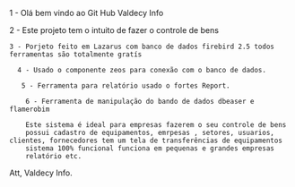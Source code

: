  1 - Olá bem vindo ao Git Hub Valdecy Info

  2 - Este projeto tem o intuito de fazer o controle de bens 

    3 - Porjeto feito em Lazarus com banco de dados firebird 2.5 todos ferramentas são totalmente gratís
     
      4 - Usado o componente zeos para conexão com o banco de dados.

       5 - Ferramenta para relatório usado o fortes Report.

        6 - Ferramenta de manipulação do bando de dados dbeaser e flamerobim

        Este sistema é ideal para empresas fazerem o seu controle de bens 
        possui cadastro de equipamentos, emrpesas , setores, usuarios, clientes, fornecedores tem um tela de transferências de equipamentos
        sistema 100% funcional funciona em pequenas e grandes empresas
        relatório etc.

Att, Valdecy Info.       
